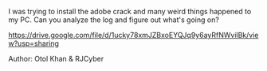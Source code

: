 I was trying to install the adobe crack and many weird things happened to my PC. Can you analyze the log and figure out what's going on?

https://drive.google.com/file/d/1ucky78xmJZBxoEYQJq9y6ayRfNWvilBk/view?usp=sharing

Author: Otol Khan & RJCyber
